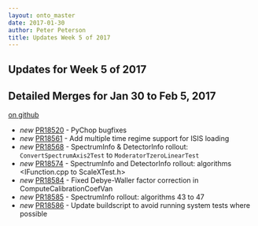 ```yaml
---
layout: onto_master
date: 2017-01-30
author: Peter Peterson
title: Updates Week 5 of 2017
---
```

Updates for Week 5 of 2017
--------------------------

Detailed Merges for Jan 30 to Feb 5, 2017
-----------------------------------------
[on github](https://github.com/mantidproject/mantid/pulls?q=is%3Apr+merged%3A2017-01-31..2017-02-05)

* *new* [PR18520](https://github.com/mantidproject/mantid/pull/18520) - PyChop bugfixes
* *new* [PR18561](https://github.com/mantidproject/mantid/pull/18561) - Add multiple time regime support for ISIS loading
* *new* [PR18568](https://github.com/mantidproject/mantid/pull/18568) - SpectrumInfo & DetectorInfo rollout: `ConvertSpectrumAxis2Test` to `ModeratorTzeroLinearTest`
* *new* [PR18574](https://github.com/mantidproject/mantid/pull/18574) - SpectrumInfo and DetectorInfo rollout: algorithms <IFunction.cpp to ScaleXTest.h>
* *new* [PR18584](https://github.com/mantidproject/mantid/pull/18584) - Fixed Debye-Waller factor correction in ComputeCalibrationCoefVan
* *new* [PR18585](https://github.com/mantidproject/mantid/pull/18585) - SpectrumInfo rollout: algorithms 43 to 47
* *new* [PR18586](https://github.com/mantidproject/mantid/pull/18586) - Update buildscript to avoid running system tests where possible
